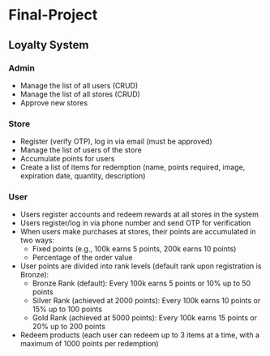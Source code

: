 # Final-Project

## Loyalty System

### Admin
+ Manage the list of all users (CRUD)
+ Manage the list of all stores (CRUD)
+ Approve new stores
### Store
+ Register (verify OTP), log in via email (must be approved)
+ Manage the list of users of the store
+ Accumulate points for users
+ Create a list of items for redemption (name, points required, image, expiration date, quantity, description)
### User
+ Users register accounts and redeem rewards at all stores in the system
+ Users register/log in via phone number and send OTP for verification
+ When users make purchases at stores, their points are accumulated in two ways:
    - Fixed points (e.g., 100k earns 5 points, 200k earns 10 points)
    - Percentage of the order value
+ User points are divided into rank levels (default rank upon registration is Bronze):
    - Bronze Rank (default): Every 100k earns 5 points or 10% up to 50 points
    - Silver Rank (achieved at 2000 points): Every 100k earns 10 points or 15% up to 100 points 
    - Gold Rank (achieved at 5000 points): Every 100k earns 15 points or 20% up to 200 points
+ Redeem products (each user can redeem up to 3 items at a time, with a maximum of 1000 points per redemption)
